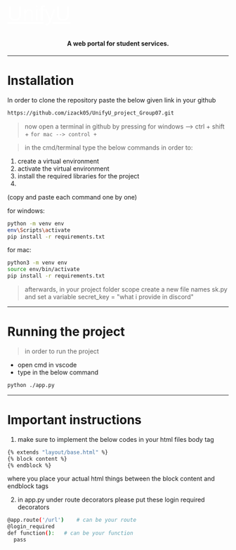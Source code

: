 <h1 style="
    color: white;
    font-family: Arial, sans-serif;
    font-size: 48px;
    text-decoration: underline;
    font-weight: normal;
    align: center;
">
    UnifyU
</h1>

<h4 align="center">A web portal for student services.</h4>

---

# Installation

In order to clone the repository paste the below given link in your github
```sh
https://github.com/izack05/UnifyU_project_Group07.git 
```

>now open a terminal in github by pressing 
for windows --> ctrl + shift + `
for mac --> control + `

>in the cmd/terminal type the below commands in order to:
1. create a virtual environment
2. activate the virtual environment
3. install the required libraries for the project
4. 

(copy and paste each command one by one)

for windows:
```sh
python -m venv env
env\Scripts\activate
pip install -r requirements.txt
```

for mac:
```sh
python3 -m venv env
source env/bin/activate
pip install -r requirements.txt
```

> afterwards, in your project folder scope create a new file names sk.py and set a variable secret_key = "what i provide in discord"
---

# Running the project
> in order to run the project
- open cmd in vscode
- type in the below command
```sh
python ./app.py
```

--- 
# Important instructions
1. make sure to implement the below codes in your html files body tag
```sh
{% extends "layout/base.html" %}
{% block content %}
{% endblock %} 
```
where you place your actual html things between the block content and endblock tags

2. in app.py under route decorators please put these login required decorators 
```sh
@app.route('/url')    # can be your route
@login_required
def function():   # can be your function
  pass
```